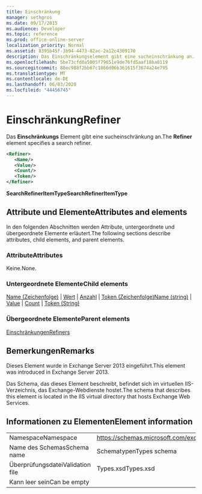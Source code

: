 ```yaml
---
title: Einschränkung
manager: sethgros
ms.date: 09/17/2015
ms.audience: Developer
ms.topic: reference
ms.prod: office-online-server
localization_priority: Normal
ms.assetid: 8395b45f-3b94-4473-82ac-2a12c4309170
description: Das Einschränkungselement gibt eine sucheinschränkung an.
ms.openlocfilehash: 5be73cfd0a5005f79651e9de76fd5aaf18ba0119
ms.sourcegitcommit: 88ec988f2bb67c1866d06b361615f3674a24e795
ms.translationtype: MT
ms.contentlocale: de-DE
ms.lasthandoff: 06/03/2020
ms.locfileid: "44456745"
---
```

# <a name="refiner"></a><span data-ttu-id="25174-103">Einschränkung</span><span class="sxs-lookup"><span data-stu-id="25174-103">Refiner</span></span>

<span data-ttu-id="25174-104">Das **Einschränkungs** Element gibt eine sucheinschränkung an.</span><span class="sxs-lookup"><span data-stu-id="25174-104">The **Refiner** element specifies a search refiner.</span></span> 
  
```XML
<Refiner>
   <Name/>
   <Value/>
   <Count/>
   <Token/>
</Refiner>
```

 <span data-ttu-id="25174-105">**SearchRefinerItemType**</span><span class="sxs-lookup"><span data-stu-id="25174-105">**SearchRefinerItemType**</span></span>
## <a name="attributes-and-elements"></a><span data-ttu-id="25174-106">Attribute und Elemente</span><span class="sxs-lookup"><span data-stu-id="25174-106">Attributes and elements</span></span>

<span data-ttu-id="25174-107">In den folgenden Abschnitten werden Attribute, untergeordnete und übergeordnete Elemente erläutert.</span><span class="sxs-lookup"><span data-stu-id="25174-107">The following sections describe attributes, child elements, and parent elements.</span></span>
  
### <a name="attributes"></a><span data-ttu-id="25174-108">Attribute</span><span class="sxs-lookup"><span data-stu-id="25174-108">Attributes</span></span>

<span data-ttu-id="25174-109">Keine.</span><span class="sxs-lookup"><span data-stu-id="25174-109">None.</span></span>
  
### <a name="child-elements"></a><span data-ttu-id="25174-110">Untergeordnete Elemente</span><span class="sxs-lookup"><span data-stu-id="25174-110">Child elements</span></span>

<span data-ttu-id="25174-111">[Name (Zeichenfolge)](name-string.md)  |  [Wert](value.md)  |  [Anzahl](count.md)  |  [Token (Zeichenfolge)](token-string.md)</span><span class="sxs-lookup"><span data-stu-id="25174-111">[Name (string)](name-string.md) | [Value](value.md) | [Count](count.md) | [Token (String)](token-string.md)</span></span>
  
### <a name="parent-elements"></a><span data-ttu-id="25174-112">Übergeordnete Elemente</span><span class="sxs-lookup"><span data-stu-id="25174-112">Parent elements</span></span>

[<span data-ttu-id="25174-113">Einschränkungen</span><span class="sxs-lookup"><span data-stu-id="25174-113">Refiners</span></span>](refiners.md)
  
## <a name="remarks"></a><span data-ttu-id="25174-114">Bemerkungen</span><span class="sxs-lookup"><span data-stu-id="25174-114">Remarks</span></span>

<span data-ttu-id="25174-115">Dieses Element wurde in Exchange Server 2013 eingeführt.</span><span class="sxs-lookup"><span data-stu-id="25174-115">This element was introduced in Exchange Server 2013.</span></span>
  
<span data-ttu-id="25174-116">Das Schema, das dieses Element beschreibt, befindet sich im virtuellen IIS-Verzeichnis, das Exchange-Webdienste hostet.</span><span class="sxs-lookup"><span data-stu-id="25174-116">The schema that describes this element is located in the IIS virtual directory that hosts Exchange Web Services.</span></span>
  
## <a name="element-information"></a><span data-ttu-id="25174-117">Informationen zu Elementen</span><span class="sxs-lookup"><span data-stu-id="25174-117">Element information</span></span>

|||
|:-----|:-----|
|<span data-ttu-id="25174-118">Namespace</span><span class="sxs-lookup"><span data-stu-id="25174-118">Namespace</span></span>  <br/> |https://schemas.microsoft.com/exchange/services/2006/types  <br/> |
|<span data-ttu-id="25174-119">Name des Schemas</span><span class="sxs-lookup"><span data-stu-id="25174-119">Schema name</span></span>  <br/> |<span data-ttu-id="25174-120">Schematypen</span><span class="sxs-lookup"><span data-stu-id="25174-120">Types schema</span></span>  <br/> |
|<span data-ttu-id="25174-121">Überprüfungsdatei</span><span class="sxs-lookup"><span data-stu-id="25174-121">Validation file</span></span>  <br/> |<span data-ttu-id="25174-122">Types.xsd</span><span class="sxs-lookup"><span data-stu-id="25174-122">Types.xsd</span></span>  <br/> |
|<span data-ttu-id="25174-123">Kann leer sein</span><span class="sxs-lookup"><span data-stu-id="25174-123">Can be empty</span></span>  <br/> ||
   

